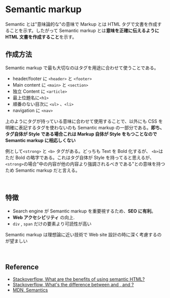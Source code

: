 # Semantic markup

Semantic とは"意味論的な"の意味で Markup とは HTML タグで文書を作成することを示す。したがって Semantic markup とは**意味を正確に伝えるように HTML 文書を作成すること**を示す。

## 作成方法

Semantic markup で最も大切なのはタグを用途に合わせて使うことである。

-   header/footer に `<header>` と `<footer>`
-   Main content に `<main>` と `<section>`
-   独立 Content に `<article>`
-   最上位題名に`<h1>`
-   順番のない目次に `<ul>` 、`<li>`
-   navigation に `<nav>`

上のようにタグが持っている意味に合わせて使用することで、以外にも CSS を明確に表記するタグを使わないのも Semantic markup の一部分である。**即ち、タグ自体が Style である場合これは Markup 自体が Style をもつことなので Semantic markup に相応しくない**

例として`<strong>` と `<b>` タグがある。どっちも Text を Bold 化するが、 `<b>`はただ Bold の略字である。これはタグ自体が Style を持ってると思えるが、`<strong>`の場合"中の内容が他の内容より強調されるべきである"との意味を持つため Semantic markup だと言える。

<br>

## 特徴

-   Search engine が Semantic markup を重要視するため、**SEO に有利**。
-   **Web アクセシビリティ** の向上.
-   `div` , `span` だけの要素より可読性が高い

Semantic markup は理想論に近い技術で Web site 設計の時に深く考慮するのが望ましい

<br>

## Reference

-   [Stackoverflow, What are the benefits of using semantic HTML?](https://stackoverflow.com/questions/1729447/what-are-the-benefits-of-using-semantic-html)
-   [Stackoverflow, What's the difference between and , and ?](https://stackoverflow.com/questions/271743/whats-the-difference-between-b-and-strong-i-and-em)
-   [MDN, Semantics](https://developer.mozilla.org/ko/docs/Glossary/Semantics)
